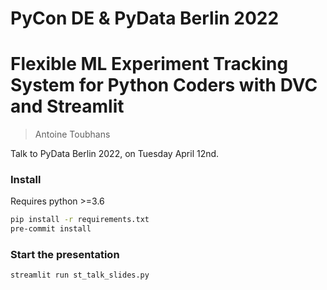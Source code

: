 PyCon DE & PyData Berlin 2022
===

# Flexible ML Experiment Tracking System for Python Coders with DVC and Streamlit

> Antoine Toubhans

Talk to PyData Berlin 2022, on Tuesday April 12nd.


### Install

Requires python >=3.6

```bash
pip install -r requirements.txt
pre-commit install
```

### Start the presentation

```
streamlit run st_talk_slides.py
```
